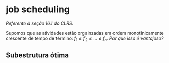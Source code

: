 # job scheduling

*Referente à seção 16.1 do CLRS.*

Supomos que as atividades estão orgainzadas em ordem monotinicamente crescente de tempo de término: $f_1 \leq f_2 \leq \dots \leq f_n$.
*Por que isso é vantajoso?*

## Subestrutura ótima